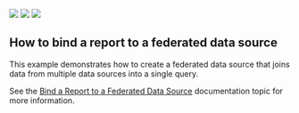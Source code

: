 <!-- default badges list -->
![](https://img.shields.io/endpoint?url=https://codecentral.devexpress.com/api/v1/VersionRange/187623907/19.2.3%2B)
[![](https://img.shields.io/badge/Open_in_DevExpress_Support_Center-FF7200?style=flat-square&logo=DevExpress&logoColor=white)](https://supportcenter.devexpress.com/ticket/details/T828707)
[![](https://img.shields.io/badge/📖_How_to_use_DevExpress_Examples-e9f6fc?style=flat-square)](https://docs.devexpress.com/GeneralInformation/403183)
<!-- default badges end -->
## How to bind a report to a federated data source

This example demonstrates how to create a federated data source that joins data from multiple data sources into a single query. 

See the [Bind a Report to a Federated Data Source](https://docs.devexpress.com/XtraReports/400922) documentation topic for more information.
